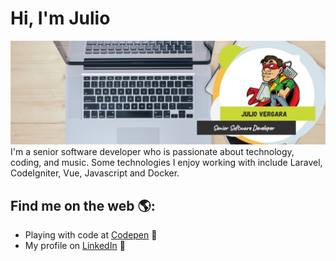 # Hi, I'm Julio

<img src="https://raw.githubusercontent.com/Claw-Hammer/Claw-Hammer/master/Julio_banner.png" alt="Claw-Hammer banner">
I'm a senior software developer who is passionate about technology, coding, and music. Some technologies I enjoy working with include Laravel, CodeIgniter, Vue, Javascript and Docker.


## Find me on the web 🌎:

- Playing with code at <a href="https://codepen.io/clawhammer"> Codepen</a> 🏓
- My profile on <a href="https://www.linkedin.com/in/julio-vergara-0354a775/">LinkedIn</a> 💼
